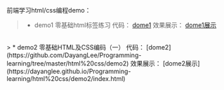前端学习html/css编程demo：
> * demo1
    零基础html标签练习
    代码：  [dome1](https://github.com/DayangLee/Programming-learning/tree/master/html%20css/demo1)
    效果展示： [dome1展示](https://dayanglee.github.io/Programming-learning/html%20css/demo1/index.html)
<br>
> * demo2
    零基础HTML及CSS编码（一）
    代码：  [dome2](https://github.com/DayangLee/Programming-learning/tree/master/html%20css/demo2)
    效果展示： [dome2展示](https://dayanglee.github.io/Programming-learning/html%20css/demo2/index.html)
